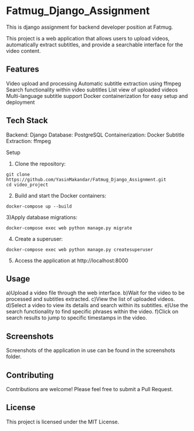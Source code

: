 # Fatmug_Django_Assignment
 This is django assignment for backend developer position at Fatmug.

 This project is a web application that allows users to upload videos, automatically extract subtitles, and provide a searchable interface for the video content.

## Features

Video upload and processing
Automatic subtitle extraction using ffmpeg
Search functionality within video subtitles
List view of uploaded videos
Multi-language subtitle support
Docker containerization for easy setup and deployment

## Tech Stack

Backend: Django
Database: PostgreSQL
Containerization: Docker
Subtitle Extraction: ffmpeg

Setup

1) Clone the repository:
```
git clone https://github.com/YasinMakandar/Fatmug_Django_Assignment.git
cd video_project

```
2) Build and start the Docker containers:

```
docker-compose up --build
```

3)Apply database migrations:

```
docker-compose exec web python manage.py migrate
```

4) Create a superuser:
```
docker-compose exec web python manage.py createsuperuser
```

5) Access the application at http://localhost:8000


## Usage

a)Upload a video file through the web interface.
b)Wait for the video to be processed and subtitles extracted.
c)View the list of uploaded videos.
d)Select a video to view its details and search within its subtitles.
e)Use the search functionality to find specific phrases within the video.
f)Click on search results to jump to specific timestamps in the video.

## Screenshots
Screenshots of the application in use can be found in the screenshots folder.

## Contributing
Contributions are welcome! Please feel free to submit a Pull Request.

## License
This project is licensed under the MIT License.
